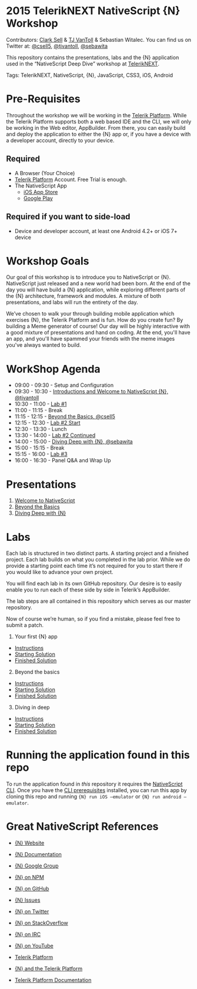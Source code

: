 # 2015 TelerikNEXT NativeScript {N} Workshop

Contributors: [Clark Sell](http://csell.net) & [TJ VanToll](http://tjvantoll.com/) & Sebastian Witalec. You can find us on Twitter at: [@csell5](https://twitter.com/csell5), [@tjvantoll](https://twitter.com/tjvantoll), [@sebawita](https://twitter.com/sebawita)

This repository contains the presentations, labs and the {N}  application used in the “NativeScript Deep Dive” workshop at [TelerikNEXT](http://teleriknext.com/).

Tags: TelerikNEXT, NativeScript, {N}, JavaScript, CSS3, iOS, Android

# Pre-Requisites

Throughout the workshop we will be working in the [Telerik Platform](http://platform.telerik.com). While the Telerik Platform supports both a web based IDE and the CLI, we will only be working in the Web editor, AppBuilder. From there, you can easily build and deploy the application to either the {N} app or, if you have a device with a developer account, directly to your device.

## Required

* A Browser (Your Choice)
* [Telerik Platform](http://platform.telerik.com) Account. Free Trial is enough.
* The NativeScript App
    * [iOS App Store](https://itunes.apple.com/us/app/nativescript/id882561588?mt=8)
    * [Google Play](https://play.google.com/store/apps/details?id=com.telerik.NativeScript&hl=en)

## Required if you want to side-load
* Device and developer account, at least one Android 4.2+ or iOS 7+ device

# Workshop Goals
Our goal of this workshop is to introduce you to NativeScript or {N}. NativeScript just released and a new world had been born. At the end of the day you will have build a {N} application, while exploring different parts of the {N} architecture, framework and modules. A mixture of both presentations, and labs will run the entirety of the day.

We’ve chosen to walk your through building mobile application which exercises {N}, the Telerik Platform and is fun. How do you create fun? By building a Meme generator of course! Our day will be highly interactive with a good mixture of presentations and hand on coding. At the end, you'll have an app, and you'll have spammed your friends with the meme images you've always wanted to build.

# WorkShop Agenda
* 09:00 - 09:30 	 - Setup and Configuration
* 09:30 - 10:30  - [Introductions and Welcome to NativeScript {N}, @tjvantoll](http://tbd.com)
* 10:30 - 11:00 - [Lab #1](http://tbd.com) 
* 11:00 - 11:15 - Break 
* 11:15 - 12:15 - [Beyond the Basics, @csell5](http://tbd.com) 
* 12:15 - 12:30 - [Lab #2 Start](http://tbd.com)
* 12:30 - 13:30 - Lunch
* 13:30 - 14:00 - [Lab #2 Continued](http://tbd.com)
* 14:00 - 15:00 	- [Diving Deep with {N}, @sebawita](http://tbd.com) 
* 15:00 - 15:15 	- Break
* 15:15 - 16:00 	- [Lab #3](http://tbd.com)
* 16:00 - 16:30 	- Panel Q&A and Wrap Up

# Presentations

1. [Welcome to NativeScript](http://tbd.com)
2. [Beyond the Basics](http://tbd.com) 
3. [Diving Deep with {N}](http://tbd.com) 

# Labs
Each lab is structured in two distinct parts. A starting project and a finished project. Each lab builds on what you completed in the lab prior. While we do provide a starting point each time it’s not required for you to start there if you would like to advance your own project. 

You will find each lab in its own GitHub repository. Our desire is to easily enable you to run each of these side by side in Telerik’s AppBuilder. 

The lab steps are all contained in this repository which serves as our master repository.

Now of course we’re human, so if you find a mistake, please feel free to submit a patch.

1. Your first {N} app
* [Instructions](http://tbd.com)
* [Starting Solution](http://tbd.com)
* [Finished Solution](http://tbd.com)
2. Beyond the basics
* [Instructions](http://tbd.com)
* [Starting Solution](http://tbd.com)
* [Finished Solution](http://tbd.com)
3. Diving in deep
* [Instructions](http://tbd.com)
* [Starting Solution](http://tbd.com)
* [Finished Solution](http://tbd.com)

# Running the application found in this repo
 
To run the application found in *this* repository it requires the [NativeScript CLI](https://github.com/nativescript/nativescript-cli). Once you have the [CLI prerequisites](https://github.com/nativescript/nativescript-cli#system-requirements) installed, you can run this app by cloning this repo and running `{N} run iOS —emulator` or `{N} run android —emulator`.

# Great NativeScript References
* [{N} Website](http://NativeScript.org)
* [{N} Documentation](http://docs.nativescript.org/)
* [{N} Google Group](https://groups.google.com/forum/#!forum/nativescript)
* [{N} on NPM](https://www.npmjs.com/package/nativescript)
* [{N} on GitHub](https://github.com/NativeScript/NativeScript)
* [{N} Issues](https://github.com/nativescript/nativescript/issues)
* [{N} on Twitter](https://twitter.com/nativescript/)
* [{N} on StackOverflow](http://stackoverflow.com/questions/tagged/nativescript)
* [{N} on IRC](http://webchat.freenode.net/?channels=nativescript)
* [{N} on YouTube](https://www.youtube.com/playlist?list=PLvmaC-XMqeBbaD1EoQwHmnxiENYBeNckt)

* [Telerik Platform](http://platform.telerik.com)
* [{N} and the Telerik Platform](http://docs.telerik.com/platform/appbuilder/nativescript/index)
* [Telerik Platform Documentation](http://docs.telerik.com/platform)

